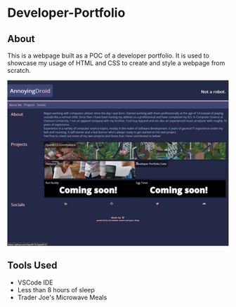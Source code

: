 # Developer-Portfolio

## About
This is a webpage built as a POC of a developer portfolio. It is used to showcase my usage of HTML and CSS to create and style a webpage from scratch.

![Developer Portfolio Site Screenshot](https://github.com/annoyingdroid/Developer-Portfolio/blob/master/DevPortfolio.png)

## Tools Used
* VSCode IDE
* Less than 8 hours of sleep
* Trader Joe's Microwave Meals
